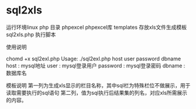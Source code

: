 # sql2xls
运行环境linux php
目录
phpexcel  phpexcel库
templates 存放xls文件生成模板
sql2xls.php 执行脚本

使用说明

chomd +x sql2exl.php
Usage:  ./sql2exl.php  host user password dbname
host : mysql地址 
user : mysql登录用户
password : mysql登录密码
dbname  : 数据库名 

模板说明
第一列为生成xls显示的栏目名称，其中sql栏为特殊栏位不做展示，用于读取需要执行的sql语句
第二列，值为sql执行后结果集的列名，对应xls所需展示的内容。
